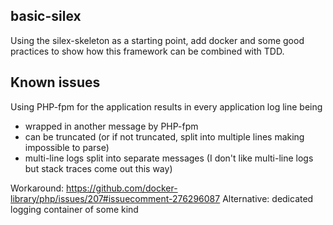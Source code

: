 ## basic-silex

Using the silex-skeleton as a starting point, add docker and some good practices
to show how this framework can be combined with TDD.

## Known issues

Using PHP-fpm for the application results in every application log line being
* wrapped in another message by PHP-fpm
* can be truncated (or if not truncated, split into multiple lines making impossible to parse)
* multi-line logs split into separate messages (I don't like multi-line logs but stack traces come out this way)

Workaround: https://github.com/docker-library/php/issues/207#issuecomment-276296087
Alternative: dedicated logging container of some kind

